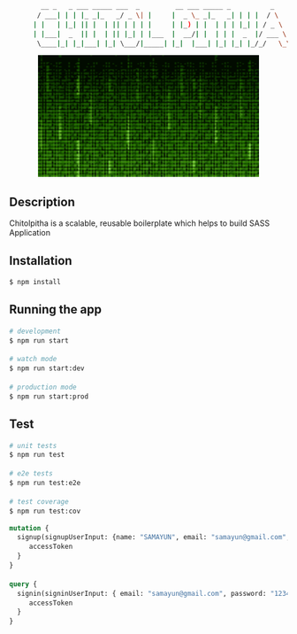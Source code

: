```zsh
        __ _   _ ___ _____ ___  _         __ ___ _____ _          _    
       / ___| | | |_ _|_   _/ _ \| |     |  _ \_ _|_   _| | | |  / \   
      | |   | |_| || |  | || | | | |     | |_) | |  | | | |_| | / _ \  
      | |___|  _  || |  | || |_| | |___  |  __/| |  | | |  _  |/ ___ \ 
       \____|_| |_|___| |_| \___/|_____| |_|  |___| |_| |_| |_/_/   \_\

```
<p align="center">
  <a href="http://nestjs.com/" target="blank"><img src="docs/terminal.gif" width="400" height="220" alt="Nest Logo" /></a>
</p>


## Description
Chitolpitha is a scalable, reusable boilerplate which helps to build SASS Application

## Installation

```bash
$ npm install
```

## Running the app

```bash
# development
$ npm run start

# watch mode
$ npm run start:dev

# production mode
$ npm run start:prod
```

## Test

```bash
# unit tests
$ npm run test

# e2e tests
$ npm run test:e2e

# test coverage
$ npm run test:cov
```



```graphql
mutation {
  signup(signupUserInput: {name: "SAMAYUN", email: "samayun@gmail.com", password: "123456"}) {
     accessToken
  }
}

query {
  signin(signinUserInput: { email: "samayun@gmail.com", password: "123456"}) {
     accessToken
  }
}


```

